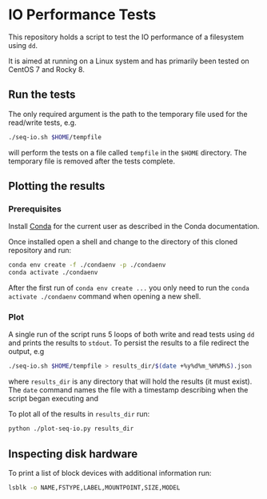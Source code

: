 # IO Performance Tests

This repository holds a script to test the IO performance of a filesystem using
`dd`.

It is aimed at running on a Linux system and has primarily been tested on
CentOS 7 and Rocky 8.

## Run the tests

The only required argument is the path to the temporary file used for the
read/write tests, e.g.

```sh
./seq-io.sh $HOME/tempfile
```

will perform the tests on a file called `tempfile` in the `$HOME` directory.
The temporary file is removed after the tests complete.

## Plotting the results

### Prerequisites

Install [Conda](https://docs.conda.io/projects/conda/en/latest/user-guide/install/index.html#regular-installation)
for the current user as described in the Conda documentation.

Once installed open a shell and change to the directory of this
cloned repository and run:

```sh
conda env create -f ./condaenv -p ./condaenv
conda activate ./condaenv
```

After the first run of `conda env create ...` you only need to run the
`conda activate ./condaenv` command when opening a new shell.

### Plot

A single run of the script runs 5 loops of both write and read tests using `dd`
and prints the results to `stdout`.
To persist the results to a file redirect the output, e.g

```sh
./seq-io.sh $HOME/tempfile > results_dir/$(date +%y%d%m_%H%M%S).json
```

where `results_dir` is any directory that will hold the results (it must exist).
The `date` command names the file with a timestamp describing when the
script began executing and

To plot all of the results in `results_dir` run:

```sh
python ./plot-seq-io.py results_dir
```

## Inspecting disk hardware

To print a list of block devices with additional information run:

```sh
lsblk -o NAME,FSTYPE,LABEL,MOUNTPOINT,SIZE,MODEL
```
